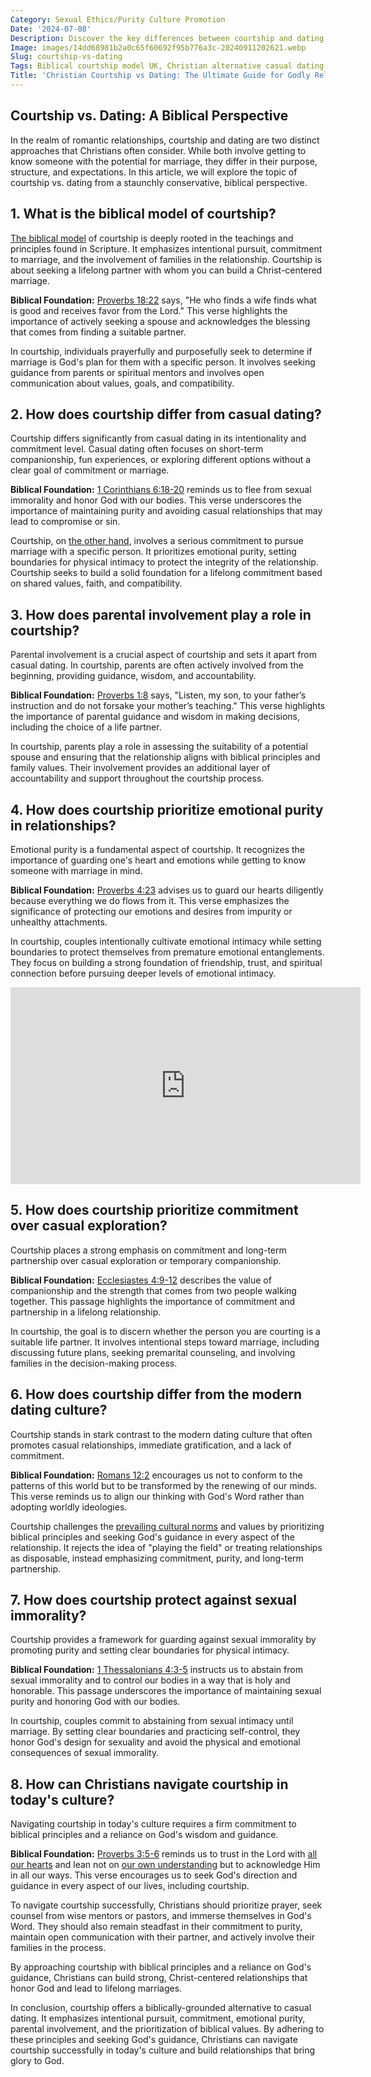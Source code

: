 ```yaml
---
Category: Sexual Ethics/Purity Culture Promotion
Date: '2024-07-08'
Description: Discover the key differences between courtship and dating, exploring the Biblical courtship model in the UK, Christian alternatives to casual dating, parental involvement in partner selection, and the importance of emotional purity in relationships.
Image: images/14dd68981b2a0c65f60692f95b776a3c-20240911202621.webp
Slug: courtship-vs-dating
Tags: Biblical courtship model UK, Christian alternative casual dating, Parental involvement partner selection, Courtship rules Christian youth, Emotional purity relationships
Title: 'Christian Courtship vs Dating: The Ultimate Guide for Godly Relationships'
---
```


## Courtship vs. Dating: A Biblical Perspective

In the realm of romantic relationships, courtship and dating are two distinct approaches that Christians often consider. While both involve getting to know someone with the potential for marriage, they differ in their purpose, structure, and expectations. In this article, we will explore the topic of courtship vs. dating from a staunchly conservative, biblical perspective.

## 1. What is the biblical model of courtship?

[The biblical model](/covenant-marriage-promotion) of courtship is deeply rooted in the teachings and principles found in Scripture. It emphasizes intentional pursuit, commitment to marriage, and the involvement of families in the relationship. Courtship is about seeking a lifelong partner with whom you can build a Christ-centered marriage.

**Biblical Foundation:** [Proverbs 18:22](https://www.bibleref.com/Proverbs/18/Proverbs-18-22.html) says, "He who finds a wife finds what is good and receives favor from the Lord." This verse highlights the importance of actively seeking a spouse and acknowledges the blessing that comes from finding a suitable partner.

In courtship, individuals prayerfully and purposefully seek to determine if marriage is God's plan for them with a specific person. It involves seeking guidance from parents or spiritual mentors and involves open communication about values, goals, and compatibility.

## 2. How does courtship differ from casual dating?

Courtship differs significantly from casual dating in its intentionality and commitment level. Casual dating often focuses on short-term companionship, fun experiences, or exploring different options without a clear goal of commitment or marriage.

**Biblical Foundation:** [1 Corinthians 6:18-20](https://www.bibleref.com/1-Corinthians/6/1-Corinthians-6-18.html) reminds us to flee from sexual immorality and honor God with our bodies. This verse underscores the importance of maintaining purity and avoiding casual relationships that may lead to compromise or sin.

Courtship, on [the other hand](/baptist-vs-non-denominational-exploring-the-key-differences), involves a serious commitment to pursue marriage with a specific person. It prioritizes emotional purity, setting boundaries for physical intimacy to protect the integrity of the relationship. Courtship seeks to build a solid foundation for a lifelong commitment based on shared values, faith, and compatibility.

## 3. How does parental involvement play a role in courtship?

Parental involvement is a crucial aspect of courtship and sets it apart from casual dating. In courtship, parents are often actively involved from the beginning, providing guidance, wisdom, and accountability.

**Biblical Foundation:** [Proverbs 1:8](https://www.bibleref.com/Proverbs/1/Proverbs-1-8.html) says, "Listen, my son, to your father’s instruction and do not forsake your mother’s teaching." This verse highlights the importance of parental guidance and wisdom in making decisions, including the choice of a life partner.

In courtship, parents play a role in assessing the suitability of a potential spouse and ensuring that the relationship aligns with biblical principles and family values. Their involvement provides an additional layer of accountability and support throughout the courtship process.

## 4. How does courtship prioritize emotional purity in relationships?

Emotional purity is a fundamental aspect of courtship. It recognizes the importance of guarding one's heart and emotions while getting to know someone with marriage in mind.

**Biblical Foundation:** [Proverbs 4:23](https://www.bibleref.com/Proverbs/4/Proverbs-4-23.html) advises us to guard our hearts diligently because everything we do flows from it. This verse emphasizes the significance of protecting our emotions and desires from impurity or unhealthy attachments.

In courtship, couples intentionally cultivate emotional intimacy while setting boundaries to protect themselves from premature emotional entanglements. They focus on building a strong foundation of friendship, trust, and spiritual connection before pursuing deeper levels of emotional intimacy.


<iframe width="560" height="315" src="https://www.youtube.com/embed/9K9yKb0ZmAs" frameborder="0" allow="autoplay; encrypted-media" allowfullscreen></iframe>


## 5. How does courtship prioritize commitment over casual exploration?

Courtship places a strong emphasis on commitment and long-term partnership over casual exploration or temporary companionship.

**Biblical Foundation:** [Ecclesiastes 4:9-12](https://www.bibleref.com/Ecclesiastes/4/Ecclesiastes-4-9.html) describes the value of companionship and the strength that comes from two people walking together. This passage highlights the importance of commitment and partnership in a lifelong relationship.

In courtship, the goal is to discern whether the person you are courting is a suitable life partner. It involves intentional steps toward marriage, including discussing future plans, seeking premarital counseling, and involving families in the decision-making process.

## 6. How does courtship differ from the modern dating culture?

Courtship stands in stark contrast to the modern dating culture that often promotes casual relationships, immediate gratification, and a lack of commitment.

**Biblical Foundation:** [Romans 12:2](https://www.bibleref.com/Romans/12/Romans-12-2.html) encourages us not to conform to the patterns of this world but to be transformed by the renewing of our minds. This verse reminds us to align our thinking with God's Word rather than adopting worldly ideologies.

Courtship challenges the [prevailing cultural norms](/exposing-cultural-subversion) and values by prioritizing biblical principles and seeking God's guidance in every aspect of the relationship. It rejects the idea of "playing the field" or treating relationships as disposable, instead emphasizing commitment, purity, and long-term partnership.

## 7. How does courtship protect against sexual immorality?

Courtship provides a framework for guarding against sexual immorality by promoting purity and setting clear boundaries for physical intimacy.

**Biblical Foundation:** [1 Thessalonians 4:3-5](https://www.bibleref.com/1-Thessalonians/4/1-Thessalonians-4-3.html) instructs us to abstain from sexual immorality and to control our bodies in a way that is holy and honorable. This passage underscores the importance of maintaining sexual purity and honoring God with our bodies.

In courtship, couples commit to abstaining from sexual intimacy until marriage. By setting clear boundaries and practicing self-control, they honor God's design for sexuality and avoid the physical and emotional consequences of sexual immorality.

## 8. How can Christians navigate courtship in today's culture?

Navigating courtship in today's culture requires a firm commitment to biblical principles and a reliance on God's wisdom and guidance.

**Biblical Foundation:** [Proverbs 3:5-6](https://www.bibleref.com/Proverbs/3/Proverbs-3-5.html) reminds us to trust in the Lord with [all our hearts](/prayers-for-faith-and-trust) and lean not on [our own understanding](/5-powerful-prayers-for-trust-in-god-strengthen-your-faith-today) but to acknowledge Him in all our ways. This verse encourages us to seek God's direction and guidance in every aspect of our lives, including courtship.

To navigate courtship successfully, Christians should prioritize prayer, seek counsel from wise mentors or pastors, and immerse themselves in God's Word. They should also remain steadfast in their commitment to purity, maintain open communication with their partner, and actively involve their families in the process.

By approaching courtship with biblical principles and a reliance on God's guidance, Christians can build strong, Christ-centered relationships that honor God and lead to lifelong marriages.

In conclusion, courtship offers a biblically-grounded alternative to casual dating. It emphasizes intentional pursuit, commitment, emotional purity, parental involvement, and the prioritization of biblical values. By adhering to these principles and seeking God's guidance, Christians can navigate courtship successfully in today's culture and build relationships that bring glory to God.